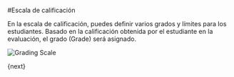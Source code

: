 #Escala de calificación

En la escala de calificación, puedes definir varios grados y límites para los estudiantes. Basado en la calificación obtenida por el estudiante en la evaluación, el grado (Grade) será asignado.

<img class="screenshot" alt="Grading Scale" src="/assets/erpnext_docs/assets/img/education/assessment/grading-scale.png">

{next}
